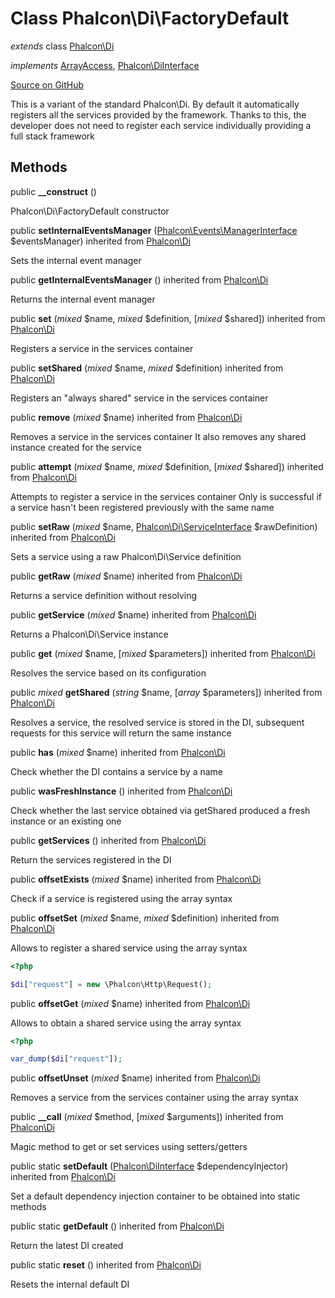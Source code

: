 # Class **Phalcon\\Di\\FactoryDefault**

*extends* class [Phalcon\Di](/en/3.1.2/api/Phalcon_Di)

*implements* [ArrayAccess](http://php.net/manual/en/class.arrayaccess.php), [Phalcon\DiInterface](/en/3.1.2/api/Phalcon_DiInterface)

<a href="https://github.com/phalcon/cphalcon/blob/master/phalcon/di/factorydefault.zep" class="btn btn-default btn-sm">Source on GitHub</a>

This is a variant of the standard Phalcon\\Di. By default it automatically
registers all the services provided by the framework. Thanks to this, the developer does not need
to register each service individually providing a full stack framework


## Methods
public  **__construct** ()

Phalcon\\Di\\FactoryDefault constructor



public  **setInternalEventsManager** ([Phalcon\Events\ManagerInterface](/en/3.1.2/api/Phalcon_Events_ManagerInterface) $eventsManager) inherited from [Phalcon\Di](/en/3.1.2/api/Phalcon_Di)

Sets the internal event manager



public  **getInternalEventsManager** () inherited from [Phalcon\Di](/en/3.1.2/api/Phalcon_Di)

Returns the internal event manager



public  **set** (*mixed* $name, *mixed* $definition, [*mixed* $shared]) inherited from [Phalcon\Di](/en/3.1.2/api/Phalcon_Di)

Registers a service in the services container



public  **setShared** (*mixed* $name, *mixed* $definition) inherited from [Phalcon\Di](/en/3.1.2/api/Phalcon_Di)

Registers an "always shared" service in the services container



public  **remove** (*mixed* $name) inherited from [Phalcon\Di](/en/3.1.2/api/Phalcon_Di)

Removes a service in the services container
It also removes any shared instance created for the service



public  **attempt** (*mixed* $name, *mixed* $definition, [*mixed* $shared]) inherited from [Phalcon\Di](/en/3.1.2/api/Phalcon_Di)

Attempts to register a service in the services container
Only is successful if a service hasn't been registered previously
with the same name



public  **setRaw** (*mixed* $name, [Phalcon\Di\ServiceInterface](/en/3.1.2/api/Phalcon_Di_ServiceInterface) $rawDefinition) inherited from [Phalcon\Di](/en/3.1.2/api/Phalcon_Di)

Sets a service using a raw Phalcon\\Di\\Service definition



public  **getRaw** (*mixed* $name) inherited from [Phalcon\Di](/en/3.1.2/api/Phalcon_Di)

Returns a service definition without resolving



public  **getService** (*mixed* $name) inherited from [Phalcon\Di](/en/3.1.2/api/Phalcon_Di)

Returns a Phalcon\\Di\\Service instance



public  **get** (*mixed* $name, [*mixed* $parameters]) inherited from [Phalcon\Di](/en/3.1.2/api/Phalcon_Di)

Resolves the service based on its configuration



public *mixed* **getShared** (*string* $name, [*array* $parameters]) inherited from [Phalcon\Di](/en/3.1.2/api/Phalcon_Di)

Resolves a service, the resolved service is stored in the DI, subsequent
requests for this service will return the same instance



public  **has** (*mixed* $name) inherited from [Phalcon\Di](/en/3.1.2/api/Phalcon_Di)

Check whether the DI contains a service by a name



public  **wasFreshInstance** () inherited from [Phalcon\Di](/en/3.1.2/api/Phalcon_Di)

Check whether the last service obtained via getShared produced a fresh instance or an existing one



public  **getServices** () inherited from [Phalcon\Di](/en/3.1.2/api/Phalcon_Di)

Return the services registered in the DI



public  **offsetExists** (*mixed* $name) inherited from [Phalcon\Di](/en/3.1.2/api/Phalcon_Di)

Check if a service is registered using the array syntax



public  **offsetSet** (*mixed* $name, *mixed* $definition) inherited from [Phalcon\Di](/en/3.1.2/api/Phalcon_Di)

Allows to register a shared service using the array syntax

```php
<?php

$di["request"] = new \Phalcon\Http\Request();

```



public  **offsetGet** (*mixed* $name) inherited from [Phalcon\Di](/en/3.1.2/api/Phalcon_Di)

Allows to obtain a shared service using the array syntax

```php
<?php

var_dump($di["request"]);

```



public  **offsetUnset** (*mixed* $name) inherited from [Phalcon\Di](/en/3.1.2/api/Phalcon_Di)

Removes a service from the services container using the array syntax



public  **__call** (*mixed* $method, [*mixed* $arguments]) inherited from [Phalcon\Di](/en/3.1.2/api/Phalcon_Di)

Magic method to get or set services using setters/getters



public static  **setDefault** ([Phalcon\DiInterface](/en/3.1.2/api/Phalcon_DiInterface) $dependencyInjector) inherited from [Phalcon\Di](/en/3.1.2/api/Phalcon_Di)

Set a default dependency injection container to be obtained into static methods



public static  **getDefault** () inherited from [Phalcon\Di](/en/3.1.2/api/Phalcon_Di)

Return the latest DI created



public static  **reset** () inherited from [Phalcon\Di](/en/3.1.2/api/Phalcon_Di)

Resets the internal default DI



